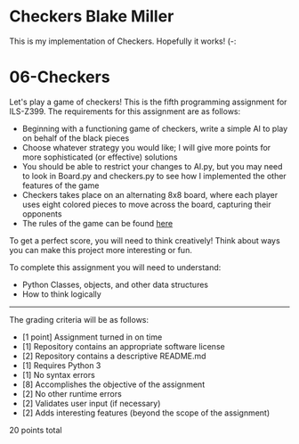 # Checkers Blake Miller

This is my implementation of Checkers. Hopefully it works! (-:

# 06-Checkers

Let's play a game of checkers! This is the fifth programming assignment for ILS-Z399. The requirements for this assignment are as follows:

* Beginning with a functioning game of checkers, write a simple AI to play on behalf of the black pieces
* Choose whatever strategy you would like; I will give more points for more sophisticated (or effective) solutions
* You should be able to restrict your changes to AI.py, but you may need to look in Board.py and checkers.py to see how I implemented the other features of the game
* Checkers takes place on an alternating 8x8 board, where each player uses eight colored pieces to move across the board, capturing their opponents
* The rules of the game can be found [here](http://www.darkfish.com/checkers/rules.html)

To get a perfect score, you will need to think creatively! Think about ways you can make this project more interesting or fun.

To complete this assignment you will need to understand:

* Python Classes, objects, and other data structures
* How to think logically

---

The grading criteria will be as follows:

* [1 point] Assignment turned in on time
* [1] Repository contains an appropriate software license
* [2] Repository contains a descriptive README.md
* [1] Requires Python 3
* [1] No syntax errors
* [8] Accomplishes the objective of the assignment
* [2] No other runtime errors
* [2] Validates user input (if necessary)
* [2] Adds interesting features (beyond the scope of the assignment)

20 points total
